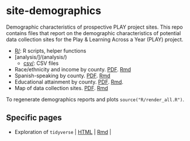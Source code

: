 # site-demographics

Demographic characteristics of prospective PLAY project sites. This repo contains files that report on the demographic characteristics of potential data collection sites for the Play & Learning Across a Year (PLAY) project.

- [R/](R/): R scripts, helper functions
- [analysis/]/(analysis/)
    + [csv/](analysis/csv/): CSV files
- Race/ethnicity and income by county. [PDF](site_demographics.pdf). [Rmd](site_demographics.Rmd)
- Spanish-speaking by county. [PDF](spanish_speaking.pdf). [Rmd](spanish_speaking.Rmd)
- Educational attainment by county. [PDF](educational_attainment.pdf). [Rmd](educational_attainment.Rmd).
- Map of data collection sites. [PDF](site_demo_map.pdf). [Rmd](site_demo_map.Rmd)

To regenerate demographics reports and plots `source("R/render_all.R")`.

## Specific pages

- Exploration of `tidyverse` | [HTML](tidycensus.html) | [Rmd](tidycensus.Rmd) |

